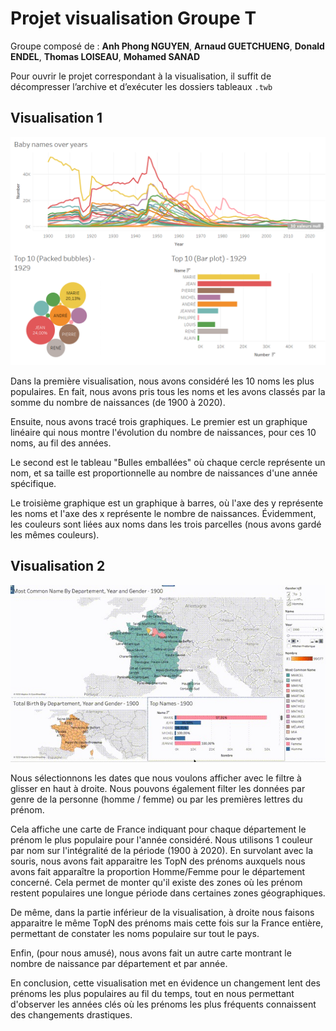 # Projet visualisation Groupe T

Groupe composé de : **Anh Phong NGUYEN**, **Arnaud GUETCHUENG**, **Donald ENDEL**, **Thomas LOISEAU**, **Mohamed SANAD**

Pour ouvrir le projet correspondant à la visualisation, il suffit de décompresser l’archive et d’exécuter les dossiers tableaux `.twb`

## Visualisation 1

![Untitled](img/img1.png)

Dans la première visualisation, nous avons considéré les 10 noms les plus populaires. En fait, nous avons pris tous les noms et les avons classés par la somme du nombre de naissances (de 1900 à 2020).

Ensuite, nous avons tracé trois graphiques. Le premier est un graphique linéaire qui nous montre l'évolution du nombre de naissances, pour ces 10 noms, au fil des années.

Le second est le tableau "Bulles emballées" où chaque cercle représente un nom, et sa taille est proportionnelle au nombre de naissances d'une année spécifique. 

Le troisième graphique est un graphique à barres, où l'axe des y représente les noms et l'axe des x représente le nombre de naissances.
Évidemment, les couleurs sont liées aux noms dans les trois parcelles (nous avons gardé les mêmes couleurs).

## Visualisation 2

![visualisation2.jpeg](img/img2.jpeg)

Nous sélectionnons les dates que nous voulons afficher avec le filtre à glisser en haut à droite. Nous pouvons également filter les données par genre de la personne (homme / femme) ou par les premières lettres du prénom.

Cela affiche une carte de France indiquant pour chaque département le prénom le plus populaire pour l'année considéré. Nous utilisons 1 couleur par nom sur l'intégralité de la période (1900 à 2020). En survolant avec la souris, nous avons fait apparaitre les TopN des prénoms auxquels nous avons fait apparaître la proportion Homme/Femme pour le département concerné. Cela permet de monter qu'il existe des zones où les prénom restent populaires une longue période dans certaines zones géographiques.

De même, dans la partie inférieur de la visualisation, à droite nous faisons apparaitre le même TopN des prénoms  mais cette fois sur la France entière, permettant de constater les noms populaire sur tout le pays.

Enfin, (pour nous amusé), nous avons fait un autre carte montrant  le nombre de naissance par département et par année.

En conclusion, cette visualisation met en évidence un changement lent des prénoms les plus populaires au fil du temps, tout en nous permettant d'observer les années clés où les prénoms les plus fréquents connaissent des changements drastiques.
